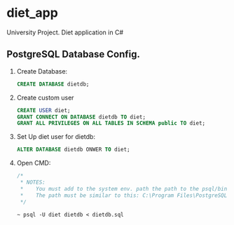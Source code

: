 # diet_app
University Project. Diet application in C#

## PostgreSQL Database Config.

1) Create Database:
   ```sql
   CREATE DATABASE dietdb;
   ```

2) Create custom user
	```sql
    CREATE USER diet;
	GRANT CONNECT ON DATABASE dietdb TO diet;
	GRANT ALL PRIVILEGES ON ALL TABLES IN SCHEMA public TO diet;
    ``` 

3) Set Up diet user for dietdb:
   ```sql
   ALTER DATABASE dietdb ONWER TO diet;
   ```

4) Open CMD:
	```java
	/* 
     * NOTES:
	 *    You must add to the system env. path the path to the psql/bin folder. 
	 *    The path must be similar to this: C:\Program Files\PostgreSQL\13\bin 
     */
	```
    ```
    ~ psql -U diet dietdb < dietdb.sql
    ```
